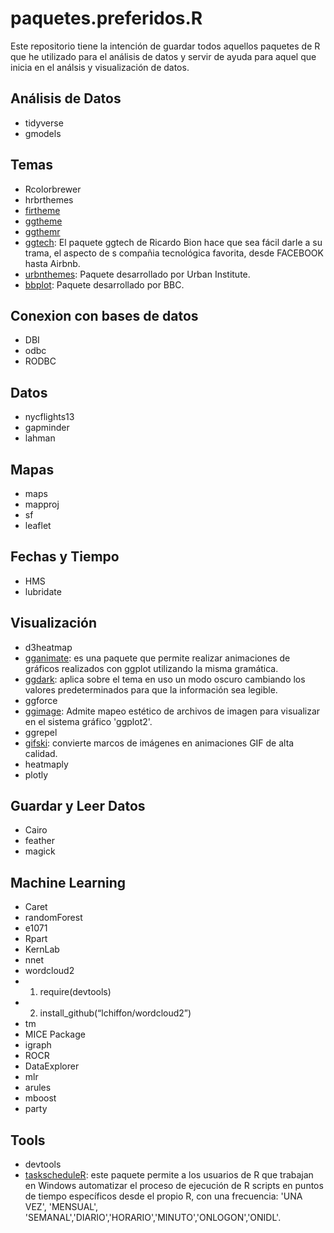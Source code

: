 # paquetes.preferidos.R
Este repositorio tiene la intención de guardar todos aquellos paquetes de R que he utilizado para el análisis de datos y servir de ayuda para aquel que inicia en el análsis y visualización de datos.

## Análisis de Datos
* tidyverse
* gmodels

## Temas
* Rcolorbrewer
* hrbrthemes
* [firtheme](https://github.com/vankesteren/firatheme)
* [ggtheme](https://jrnold.github.io/ggthemes/)
* [ggthemr](https://github.com/cttobin/ggthemr)
* [ggtech](https://github.com/ricardo-bion/ggtech): El paquete ggtech de Ricardo Bion hace que sea fácil darle a su trama, el aspecto de s compañia tecnológica favorita, desde FACEBOOK hasta Airbnb.
* [urbnthemes](https://urbaninstitute.github.io/urbnthemes/index.html): Paquete desarrollado por Urban Institute.
* [bbplot](https://github.com/bbc/bbplot/): Paquete desarrollado por BBC.

## Conexion con bases de datos
* DBI
* odbc
* RODBC

## Datos
* nycflights13
* gapminder
* lahman

## Mapas
* maps
* mapproj
* sf
* leaflet

## Fechas y Tiempo
* HMS
* lubridate

## Visualización
* d3heatmap
* [gganimate](https://gganimate.com/index.html): es una paquete que permite realizar animaciones de gráficos realizados con ggplot utilizando la misma gramática.
* [ggdark](https://github.com/nsgrantham/ggdark): aplica sobre el tema en uso un modo oscuro cambiando los valores predeterminados para que la información sea legible.
* ggforce
* [ggimage](https://guangchuangyu.github.io/pkgdocs/ggimage.html#geom_image): Admite mapeo estético de archivos de imagen para visualizar en el sistema gráfico 'ggplot2'.
* ggrepel
* [gifski](https://github.com/r-rust/gifski): convierte marcos de imágenes en animaciones GIF de alta calidad.
* heatmaply
* plotly

## Guardar y Leer Datos
* Cairo
* feather
* magick

## Machine Learning
* Caret
* randomForest
* e1071
* Rpart
* KernLab
* nnet
* wordcloud2
*	1. require(devtools)
*	2. install_github(“lchiffon/wordcloud2”)	
* tm
* MICE Package
* igraph
* ROCR
* DataExplorer
* mlr
* arules
* mboost
* party

## Tools
* devtools
* [taskscheduleR](https://github.com/bnosac/taskscheduleR): este paquete permite a los usuarios de R que trabajan en Windows automatizar el proceso de ejecución de R scripts en puntos de tiempo específicos desde el propio R, con una frecuencia: 'UNA VEZ', 'MENSUAL', 'SEMANAL','DIARIO','HORARIO','MINUTO','ONLOGON','ONIDL'.

